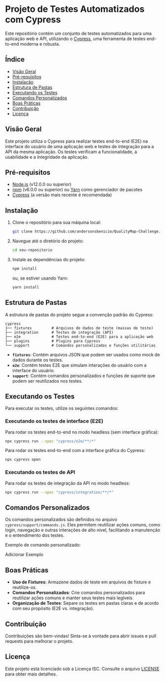 # Projeto de Testes Automatizados com Cypress

Este repositório contém um conjunto de testes automatizados para uma aplicação web e API, utilizando o [Cypress](https://www.cypress.io/), uma ferramenta de testes end-to-end moderna e robusta.

## Índice

- [Visão Geral](#visão-geral)
- [Pré-requisitos](#pré-requisitos)
- [Instalação](#instalação)
- [Estrutura de Pastas](#estrutura-de-pastas)
- [Executando os Testes](#executando-os-testes)
- [Comandos Personalizados](#comandos-personalizados)
- [Boas Práticas](#boas-práticas)
- [Contribuição](#contribuição)
- [Licença](#licença)

## Visão Geral

Este projeto utiliza o Cypress para realizar testes end-to-end (E2E) na interface do usuário de uma aplicação web e testes de integração para a API da mesma aplicação. Os testes verificam a funcionalidade, a usabilidade e a integridade da aplicação.

## Pré-requisitos

- [Node.js](https://nodejs.org/en/) (v12.0.0 ou superior)
- [npm](https://www.npmjs.com/) (v6.0.0 ou superior) ou [Yarn](https://yarnpkg.com/) como gerenciador de pacotes
- [Cypress](https://www.cypress.io/) (a versão mais recente é recomendada)

## Instalação

1. Clone o repositório para sua máquina local:

   ```bash
   git clone https://github.com/andersonsbenicio/QualityMap-Challenge.git
   ```

2. Navegue até o diretório do projeto:

   ```bash
   cd seu-repositorio
   ```

3. Instale as dependências do projeto:

   ```bash
   npm install
   ```

   ou, se estiver usando Yarn:

   ```bash
   yarn install
   ```

## Estrutura de Pastas

A estrutura de pastas do projeto segue a convenção padrão do Cypress:

```
cypress
├── fixtures         # Arquivos de dados de teste (massas de teste)
├── integration      # Testes de integração (API)
├── e2e              # Testes end-to-end (E2E) para a aplicação web
├── plugins          # Plugins para Cypress
└── support          # Comandos personalizados e funções utilitárias
```

- **`fixtures`**: Contém arquivos JSON que podem ser usados como mock de dados durante os testes.
- **`e2e`**: Contém testes E2E que simulam interações do usuário com a interface do usuário.
- **`support`**: Contém comandos personalizados e funções de suporte que podem ser reutilizados nos testes.

## Executando os Testes

Para executar os testes, utilize os seguintes comandos:

### Executando os testes de interface (E2E)

Para rodar os testes end-to-end no modo headless (sem interface gráfica):

```bash
npx cypress run --spec "cypress/e2e/**/*"
```

Para rodar os testes end-to-end com a interface gráfica do Cypress:

```bash
npx cypress open
```

### Executando os testes de API

Para rodar os testes de integração da API no modo headless:

```bash
npx cypress run --spec "cypress/integration/**/*"
```

## Comandos Personalizados

Os comandos personalizados são definidos no arquivo `cypress/support/commands.js`. Eles permitem reutilizar ações comuns, como login, navegação e outras interações de alto nível, facilitando a manutenção e o entendimento dos testes.

Exemplo de comando personalizado:

Adicionar Exemplo

## Boas Práticas

- **Uso de Fixtures**: Armazene dados de teste em arquivos de fixture e reutilize-os.
- **Comandos Personalizados**: Crie comandos personalizados para reutilizar ações comuns e manter seus testes mais legíveis.
- **Organização de Testes**: Separe os testes em pastas claras e de acordo com seu propósito (E2E vs. integração).

## Contribuição

Contribuições são bem-vindas! Sinta-se à vontade para abrir issues e pull requests para melhorar o projeto.

## Licença

Este projeto está licenciado sob a Licença ISC. Consulte o arquivo [LICENSE](./LICENSE) para obter mais detalhes.
